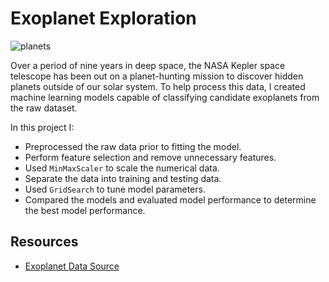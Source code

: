 # Exoplanet Exploration

![planets](https://images.unsplash.com/photo-1506272517965-ec6133efee7a?ixlib=rb-1.2.1&ixid=eyJhcHBfaWQiOjEyMDd9&auto=format&fit=crop&w=1189&q=80)

Over a period of nine years in deep space, the NASA Kepler space telescope has been out on a planet-hunting mission to discover hidden planets outside of our solar system.  To help process this data, I created machine learning models capable of classifying candidate exoplanets from the raw dataset.

In this project I:

* Preprocessed the raw data prior to fitting the model.
* Perform feature selection and remove unnecessary features.
* Used `MinMaxScaler` to scale the numerical data.
* Separate the data into training and testing data.
* Used `GridSearch` to tune model parameters.
* Compared the models and evaluated model performance to determine the best model performance.


## Resources

* [Exoplanet Data Source](https://www.kaggle.com/nasa/kepler-exoplanet-search-results)

